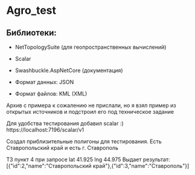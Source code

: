 # Agro_test


## Библиотеки:
* NetTopologySuite (для геопространственных вычислений)
* Scalar
* Swashbuckle.AspNetCore (документация)

* Формат данных: JSON
* Формат файлов: KML (XML)

Архив с примера к сожалению не прислали, но я взял пример из открытых источников и подстроил его под техническое задание

Для удобства тестирования добавил scalar :) 
https://localhost:7196/scalar/v1

Создал приблизительные полигоны для тестирования. Есть Ставропольский край и есть г. Ставрополь 

ТЗ пункт 4
при запросе lat 41.925 lng 44.975 
Выдает результат: [{"id":2,"name":"Ставропольский край"},{"id":3,"name":"Ставрополь"}]

